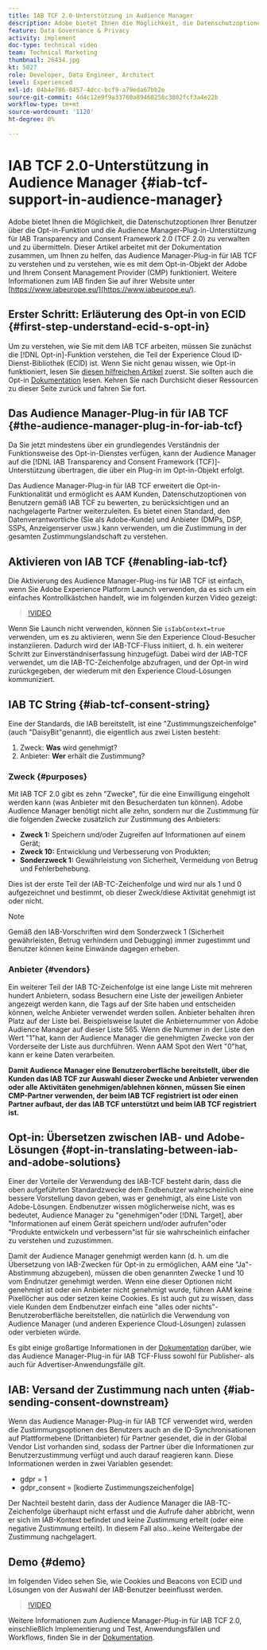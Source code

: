 ```yaml
---
title: IAB TCF 2.0-Unterstützung in Audience Manager
description: Adobe bietet Ihnen die Möglichkeit, die Datenschutzoptionen Ihrer Benutzer über die Opt-in-Funktion und die Audience Manager-Plug-in-Unterstützung für IAB Transparency and Consent Framework 2.0 (TCF 2.0) zu verwalten und zu übermitteln. Dieser Artikel arbeitet mit der Dokumentation zusammen, um Ihnen zu helfen, das Audience Manager-Plug-in für IAB TCF zu verstehen und zu verstehen, wie es mit dem Opt-in-Objekt der Adobe und Ihrem Consent Management Provider (CMP) funktioniert.
feature: Data Governance & Privacy
activity: implement
doc-type: technical video
team: Technical Marketing
thumbnail: 26434.jpg
kt: 5027
role: Developer, Data Engineer, Architect
level: Experienced
exl-id: 04b4e786-0457-4dcc-bcf9-a79eda67bb2e
source-git-commit: 4d4c12e9f9a33760a89460258c3802fcf3a4e22b
workflow-type: tm+mt
source-wordcount: '1120'
ht-degree: 0%

---
```


# IAB TCF 2.0-Unterstützung in Audience Manager {#iab-tcf-support-in-audience-manager}

Adobe bietet Ihnen die Möglichkeit, die Datenschutzoptionen Ihrer Benutzer über die Opt-in-Funktion und die Audience Manager-Plug-in-Unterstützung für IAB Transparency and Consent Framework 2.0 (TCF 2.0) zu verwalten und zu übermitteln. Dieser Artikel arbeitet mit der Dokumentation zusammen, um Ihnen zu helfen, das Audience Manager-Plug-in für IAB TCF zu verstehen und zu verstehen, wie es mit dem Opt-in-Objekt der Adobe und Ihrem Consent Management Provider (CMP) funktioniert. Weitere Informationen zum IAB finden Sie auf ihrer Website unter [https://www.iabeurope.eu/](https://www.iabeurope.eu/).

## Erster Schritt: Erläuterung des Opt-in von ECID {#first-step-understand-ecid-s-opt-in}

Um zu verstehen, wie Sie mit dem IAB TCF arbeiten, müssen Sie zunächst die [!DNL Opt-in]-Funktion verstehen, die Teil der Experience Cloud ID-Dienst-Bibliothek (ECID) ist. Wenn Sie nicht genau wissen, wie Opt-in funktioniert, lesen Sie [diesen hilfreichen Artikel](https://experienceleague.adobe.com/docs/core-services-learn/tutorials/id-service/use-opt-in-to-control-experience-cloud-activities-based-on-user-consent.html) zuerst. Sie sollten auch die Opt-in [Dokumentation](https://experienceleague.adobe.com/docs/id-service/using/implementation/opt-in-service/optin-overview.html) lesen. Kehren Sie nach Durchsicht dieser Ressourcen zu dieser Seite zurück und fahren Sie fort.

## Das Audience Manager-Plug-in für IAB TCF {#the-audience-manager-plug-in-for-iab-tcf}

Da Sie jetzt mindestens über ein grundlegendes Verständnis der Funktionsweise des Opt-in-Dienstes verfügen, kann der Audience Manager auf die [!DNL IAB Transparency and Consent Framework (TCF)]-Unterstützung übertragen, die über ein Plug-in im Opt-in-Objekt erfolgt.

Das Audience Manager-Plug-in für IAB TCF erweitert die Opt-in-Funktionalität und ermöglicht es AAM Kunden, Datenschutzoptionen von Benutzern gemäß IAB TCF zu bewerten, zu berücksichtigen und an nachgelagerte Partner weiterzuleiten. Es bietet einen Standard, den Datenverantwortliche (Sie als Adobe-Kunde) und Anbieter (DMPs, DSP, SSPs, Anzeigenserver usw.) kann verwenden, um die Zustimmung in der gesamten Zustimmungslandschaft zu verstehen.

## Aktivieren von IAB TCF {#enabling-iab-tcf}

Die Aktivierung des Audience Manager-Plug-ins für IAB TCF ist einfach, wenn Sie Adobe Experience Platform Launch verwenden, da es sich um ein einfaches Kontrollkästchen handelt, wie im folgenden kurzen Video gezeigt:

>[!VIDEO](https://video.tv.adobe.com/v/26433/?quality=12)

Wenn Sie Launch nicht verwenden, können Sie `isIabContext=true` verwenden, um es zu aktivieren, wenn Sie den Experience Cloud-Besucher instanziieren. Dadurch wird der IAB-TCF-Fluss initiiert, d. h. ein weiterer Schritt zur Einverständniserfassung hinzugefügt. Dabei wird der IAB-TCF verwendet, um die IAB-TC-Zeichenfolge abzufragen, und der Opt-in wird zurückgegeben, der wiederum mit den Experience Cloud-Lösungen kommuniziert.

## IAB TC String {#iab-tcf-consent-string}

Eine der Standards, die IAB bereitstellt, ist eine &quot;Zustimmungszeichenfolge&quot;(auch &quot;DaisyBit&quot;genannt), die eigentlich aus zwei Listen besteht:

1. Zweck: **Was** wird genehmigt?
1. Anbieter: **Wer** erhält die Zustimmung?

### Zweck {#purposes}

Mit IAB TCF 2.0 gibt es zehn &quot;Zwecke&quot;, für die eine Einwilligung eingeholt werden kann (was Anbieter mit den Besucherdaten tun können). Adobe Audience Manager benötigt nicht alle zehn, sondern nur die Zustimmung für die folgenden Zwecke zusätzlich zur Zustimmung des Anbieters:

* **Zweck 1:** Speichern und/oder Zugreifen auf Informationen auf einem Gerät;
* **Zweck 10:** Entwicklung und Verbesserung von Produkten;
* **Sonderzweck 1:** Gewährleistung von Sicherheit, Vermeidung von Betrug und Fehlerbehebung.

Dies ist der erste Teil der IAB-TC-Zeichenfolge und wird nur als 1 und 0 aufgezeichnet und bestimmt, ob dieser Zweck/diese Aktivität genehmigt ist oder nicht.

>[!NOTE]
>
>Gemäß den IAB-Vorschriften wird dem Sonderzweck 1 (Sicherheit gewährleisten, Betrug verhindern und Debugging) immer zugestimmt und Benutzer können keine Einwände dagegen erheben.

### Anbieter {#vendors}

Ein weiterer Teil der IAB TC-Zeichenfolge ist eine lange Liste mit mehreren hundert Anbietern, sodass Besuchern eine Liste der jeweiligen Anbieter angezeigt werden kann, die Tags auf der Site haben und entscheiden können, welche Anbieter verwendet werden sollen. Anbieter behalten ihren Platz auf der Liste bei. Beispielsweise lautet die Anbieternummer von Adobe Audience Manager auf dieser Liste 565. Wenn die Nummer in der Liste den Wert &quot;1&quot;hat, kann der Audience Manager die genehmigten Zwecke von der Vorderseite der Liste aus durchführen. Wenn AAM Spot den Wert &quot;0&quot;hat, kann er keine Daten verarbeiten.

**Damit Audience Manager eine Benutzeroberfläche bereitstellt, über die Kunden das IAB TCF zur Auswahl dieser Zwecke und Anbieter verwenden oder alle Aktivitäten genehmigen/ablehnen können, müssen Sie einen CMP-Partner verwenden, der beim IAB TCF registriert ist oder einen Partner aufbaut, der das IAB TCF unterstützt und beim IAB TCF registriert ist.**

## Opt-in: Übersetzen zwischen IAB- und Adobe-Lösungen {#opt-in-translating-between-iab-and-adobe-solutions}

Einer der Vorteile der Verwendung des IAB-TCF besteht darin, dass die oben aufgeführten Standardzwecke dem Endbenutzer wahrscheinlich eine bessere Vorstellung davon geben, was er genehmigt, als eine Liste von Adobe-Lösungen. Endbenutzer wissen möglicherweise nicht, was es bedeutet, Audience Manager zu &quot;genehmigen&quot;oder [!DNL Target], aber &quot;Informationen auf einem Gerät speichern und/oder aufrufen&quot;oder &quot;Produkte entwickeln und verbessern&quot;ist für sie wahrscheinlich einfacher zu verstehen und zuzustimmen.

Damit der Audience Manager genehmigt werden kann (d. h. um die Übersetzung von IAB-Zwecken für Opt-in zu ermöglichen, AAM eine &quot;Ja&quot;-Abstimmung abzugeben), müssen die oben genannten Zwecke 1 und 10 vom Endnutzer genehmigt werden. Wenn eine dieser Optionen nicht genehmigt ist oder ein Anbieter nicht genehmigt wurde, führen AAM keine Pixellöcher aus oder setzen keine Cookies. Es ist auch gut zu wissen, dass viele Kunden dem Endbenutzer einfach eine &quot;alles oder nichts&quot;-Benutzeroberfläche bereitstellen, die natürlich die Verwendung von Audience Manager (und anderen Experience Cloud-Lösungen) zulassen oder verbieten würde.

Es gibt einige großartige Informationen in der [Dokumentation](https://experienceleague.adobe.com/docs/audience-manager/user-guide/overview/data-privacy/consent-management/aam-iab-plugin.html?lang=en) darüber, wie das Audience Manager-Plug-in für IAB TCF-Fluss sowohl für Publisher- als auch für Advertiser-Anwendungsfälle gilt.

## IAB: Versand der Zustimmung nach unten {#iab-sending-consent-downstream}

Wenn das Audience Manager-Plug-in für IAB TCF verwendet wird, werden die Zustimmungsoptionen des Benutzers auch an die ID-Synchronisationen auf Plattformebene (Drittanbieter) für Partner gesendet, die in der Global Vendor List vorhanden sind, sodass der Partner über die Informationen zur Benutzerzustimmung verfügt und auch darauf reagieren kann. Diese Informationen werden in zwei Variablen gesendet:

* gdpr = 1
* gdpr_consent = [kodierte Zustimmungszeichenfolge]

Der Nachteil besteht darin, dass der Audience Manager die IAB-TC-Zeichenfolge überhaupt nicht erfasst und die Aufrufe daher abbricht, wenn er sich im IAB-Kontext befindet und keine Zustimmung erteilt (oder eine negative Zustimmung erteilt). In diesem Fall also...keine Weitergabe der Zustimmung nachgelagert.

## Demo {#demo}

Im folgenden Video sehen Sie, wie Cookies und Beacons von ECID und Lösungen von der Auswahl der IAB-Benutzer beeinflusst werden.

>[!VIDEO](https://video.tv.adobe.com/v/26434/?quality=12)

Weitere Informationen zum Audience Manager-Plug-in für IAB TCF 2.0, einschließlich Implementierung und Test, Anwendungsfällen und Workflows, finden Sie in der [Dokumentation](https://experienceleague.adobe.com/docs/audience-manager/user-guide/overview/data-privacy/consent-management/aam-iab-plugin.html).
